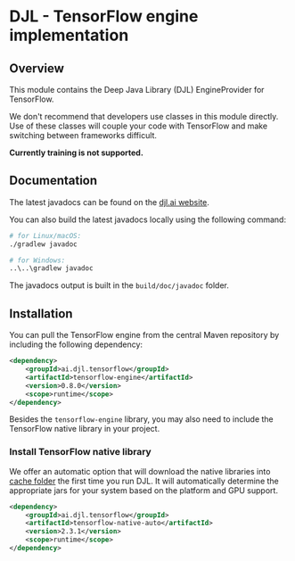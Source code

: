 # DJL - TensorFlow engine implementation

## Overview

This module contains the Deep Java Library (DJL) EngineProvider for TensorFlow.

We don't recommend that developers use classes in this module directly. Use of these classes will
couple your code with TensorFlow and make switching between frameworks difficult.

**Currently training is not supported.**

## Documentation

The latest javadocs can be found on the [djl.ai website](https://javadoc.io/doc/ai.djl.tensorflow/tensorflow-engine/latest/index.html).

You can also build the latest javadocs locally using the following command:

```sh
# for Linux/macOS:
./gradlew javadoc

# for Windows:
..\..\gradlew javadoc
```
The javadocs output is built in the `build/doc/javadoc` folder.

## Installation
You can pull the TensorFlow engine from the central Maven repository by including the following dependency:

```xml
<dependency>
    <groupId>ai.djl.tensorflow</groupId>
    <artifactId>tensorflow-engine</artifactId>
    <version>0.8.0</version>
    <scope>runtime</scope>
</dependency>
```

Besides the `tensorflow-engine` library, you may also need to include the TensorFlow native library in your project.

### Install TensorFlow native library

We offer an automatic option that will download the native libraries into [cache folder](../../docs/development/cache_management.md) the first time you run DJL.
It will automatically determine the appropriate jars for your system based on the platform and GPU support.

```xml
<dependency>
    <groupId>ai.djl.tensorflow</groupId>
    <artifactId>tensorflow-native-auto</artifactId>
    <version>2.3.1</version>
    <scope>runtime</scope>
</dependency>
```
